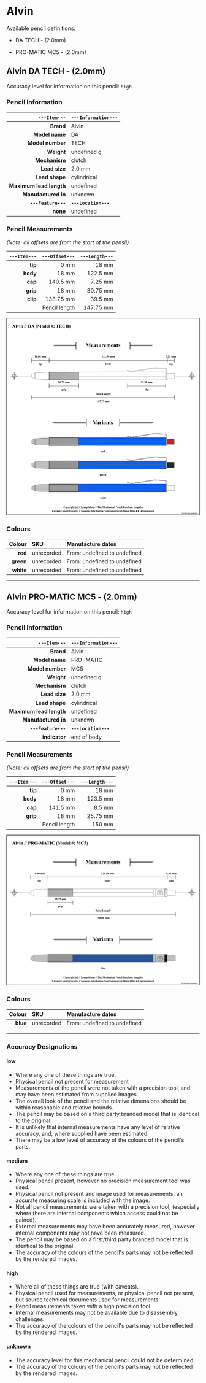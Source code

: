 # Alvin

Available pencil definitions:

 - DA TECH - (2.0mm) 

 - PRO-MATIC MC5 - (2.0mm) 

## Alvin DA TECH - (2.0mm) 

Accuracy level for information on this pencil: `high`

### Pencil Information

| `---Item---` | `---Information---` |
| ---: | :--- |
| **Brand** | Alvin |
| **Model name** | DA |
| **Model number** | TECH |
| **Weight** | undefined g |
| **Mechanism** | clutch |
| **Lead size** | 2.0 mm |
| **Lead shape** | cylindrical |
| **Maximum lead length** | undefined |
| **Manufactured in** | unknown |
| **`---Feature---`** | **`---Location---`** |
| **none** | undefined |
### Pencil Measurements

_(Note: all offsets are from the start of the pensil)_

| `---Item---` | `---Offset---` | `---Length---` |
| ---: | ---: | ---: |
| **tip** | 0 mm | 18 mm |
| **body** | 18 mm | 122.5 mm |
| **cap** | 140.5 mm | 7.25 mm |
| **grip** | 18 mm | 30.75 mm |
| **clip** | 138.75 mm | 39.5 mm |
| | Pencil length | 147.75 mm |




<img src="./alvin/do-tech-2.0-grouped.png" />



### Colours



| Colour | SKU | Manufacture dates |
| ---: | :--- | :--- |
| **red** | unrecorded | From: undefined to undefined |
| **green** | unrecorded | From: undefined to undefined |
| **white** | unrecorded | From: undefined to undefined |


---

## Alvin PRO-MATIC MC5 - (2.0mm) 

Accuracy level for information on this pencil: `high`

### Pencil Information

| `---Item---` | `---Information---` |
| ---: | :--- |
| **Brand** | Alvin |
| **Model name** | PRO-MATIC |
| **Model number** | MC5 |
| **Weight** | undefined g |
| **Mechanism** | clutch |
| **Lead size** | 2.0 mm |
| **Lead shape** | cylindrical |
| **Maximum lead length** | undefined |
| **Manufactured in** | unknown |
| **`---Feature---`** | **`---Location---`** |
| **indicator** | end of body |
### Pencil Measurements

_(Note: all offsets are from the start of the pensil)_

| `---Item---` | `---Offset---` | `---Length---` |
| ---: | ---: | ---: |
| **tip** | 0 mm | 18 mm |
| **body** | 18 mm | 123.5 mm |
| **cap** | 141.5 mm | 8.5 mm |
| **grip** | 18 mm | 25.75 mm |
| | Pencil length | 150 mm |




<img src="./alvin/pro-matic-mc5-2.0-grouped.png" />



### Colours



| Colour | SKU | Manufacture dates |
| ---: | :--- | :--- |
| **blue** | unrecorded | From: undefined to undefined |


---

### Accuracy Designations

#### low

 - Where any one of these things are true.
 - Physical pencil not present for measurement
 - Measurements of the pencil were not taken with a precision tool, and may have been estimated from supplied images.
 - The overall look of the pencil and the relative dimensions should be within reasonable and relative bounds.
 - The pencil may be based on a third party branded model that is identical to the original.
 - It is unlikely that internal measurements have any level of relative accuracy, and, where supplied have been estimated.
 - There may be a low level of accuracy of the colours of the pencil's parts.

#### medium

 - Where any one of these things are true.
 - Physical pencil present, however no precision measurement tool was used.
 - Physical pencil not present and image used for measurements, an accurate measuring scale is included with the image.
 - Not all pencil measurements were taken with a precision tool, (especially where there are internal components which access could not be gained).
 - External measurements may have been accurately measured, however internal components may not have been measured.
 - The pencil may be based on a first/third party branded model that is identical to the original.
 - The accuracy of the colours of the pencil's parts may not be reflected by the rendered images.

#### high

 - Where all of these things are true (with caveats).
 - Physical pencil used for measurements, or physical pencil not present, but source technical documents used for measurements.
 - Pencil measurements taken with a high precision tool.
 - Internal measurements may not be available due to disassembly challenges.
 - The accuracy of the colours of the pencil's parts may not be reflected by the rendered images.

#### unknown

 - The accuracy level for this mechanical pencil could not be determined.
 - The accuracy of the colours of the pencil's parts may not be reflected by the rendered images.

